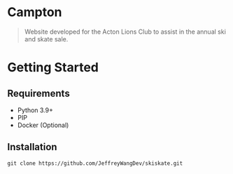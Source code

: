 # Campton
> Website developed for the Acton Lions Club to assist in the annual ski and skate sale.
# Getting Started
## Requirements
- Python 3.9+
- PIP
- Docker (Optional)
## Installation
`git clone https://github.com/JeffreyWangDev/skiskate.git
`
